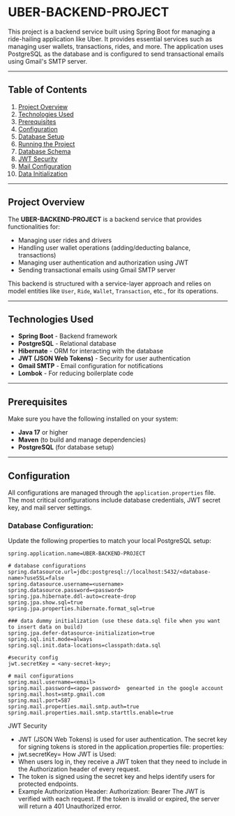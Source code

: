 # UBER-BACKEND-PROJECT

This project is a backend service built using Spring Boot for managing a ride-hailing application like Uber. It provides essential services such as managing user wallets, transactions, rides, and more. The application uses PostgreSQL as the database and is configured to send transactional emails using Gmail's SMTP server.

---

## Table of Contents
1. [Project Overview](#project-overview)
2. [Technologies Used](#technologies-used)
3. [Prerequisites](#prerequisites)
4. [Configuration](#configuration)
5. [Database Setup](#database-setup)
6. [Running the Project](#running-the-project)
7. [Database Schema](#database-schema)
8. [JWT Security](#jwt-security)
9. [Mail Configuration](#mail-configuration)
10. [Data Initialization](#data-initialization)

---

## Project Overview

The **UBER-BACKEND-PROJECT** is a backend service that provides functionalities for:
- Managing user rides and drivers
- Handling user wallet operations (adding/deducting balance, transactions)
- Managing user authentication and authorization using JWT
- Sending transactional emails using Gmail SMTP server

This backend is structured with a service-layer approach and relies on model entities like `User`, `Ride`, `Wallet`, `Transaction`, etc., for its operations.

---

## Technologies Used
- **Spring Boot** - Backend framework
- **PostgreSQL** - Relational database
- **Hibernate** - ORM for interacting with the database
- **JWT (JSON Web Tokens)** - Security for user authentication
- **Gmail SMTP** - Email configuration for notifications
- **Lombok** - For reducing boilerplate code

---

## Prerequisites

Make sure you have the following installed on your system:
- **Java 17** or higher
- **Maven** (to build and manage dependencies)
- **PostgreSQL** (for database setup)

---

## Configuration

All configurations are managed through the `application.properties` file. The most critical configurations include database credentials, JWT secret key, and mail server settings.

### Database Configuration:
Update the following properties to match your local PostgreSQL setup:

```properties
spring.application.name=UBER-BACKEND-PROJECT

# database configurations
spring.datasource.url=jdbc:postgresql://localhost:5432/<database-name>?useSSL=false
spring.datasource.username=<username>
spring.datasource.password=<password>
spring.jpa.hibernate.ddl-auto=create-drop
spring.jpa.show.sql=true
spring.jpa.properties.hibernate.format_sql=true

### data dummy initialization (use these data.sql file when you want to insert data on build)
spring.jpa.defer-datasource-initialization=true
spring.sql.init.mode=always
spring.sql.init.data-locations=classpath:data.sql

#security config
jwt.secretKey = <any-secret-key>;

# mail configurations
spring.mail.username=<email>
spring.mail.password=<app= password>  genearted in the google account
spring.mail.host=smtp.gmail.com
spring.mail.port=587
spring.mail.properties.mail.smtp.auth=true
spring.mail.properties.mail.smtp.starttls.enable=true

```

JWT Security
- JWT (JSON Web Tokens) is used for user authentication. The secret key for signing tokens is stored in the application.properties file:
properties:
- jwt.secretKey=<your-secret-key>
How JWT is Used:
- When users log in, they receive a JWT token that they need to include in the Authorization header of every request.
- The token is signed using the secret key and helps identify users for protected endpoints.
- Example Authorization Header:
    Authorization: Bearer <jwt-token>
    The JWT is verified with each request. If the token is invalid or expired, the server will return a 401 Unauthorized error.

  


